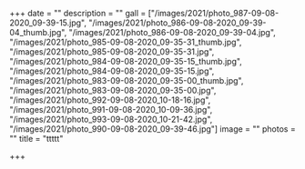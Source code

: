 +++
date = ""
description = ""
gall = ["/images/2021/photo_987-09-08-2020_09-39-15.jpg", "/images/2021/photo_986-09-08-2020_09-39-04_thumb.jpg", "/images/2021/photo_986-09-08-2020_09-39-04.jpg", "/images/2021/photo_985-09-08-2020_09-35-31_thumb.jpg", "/images/2021/photo_985-09-08-2020_09-35-31.jpg", "/images/2021/photo_984-09-08-2020_09-35-15_thumb.jpg", "/images/2021/photo_984-09-08-2020_09-35-15.jpg", "/images/2021/photo_983-09-08-2020_09-35-00_thumb.jpg", "/images/2021/photo_983-09-08-2020_09-35-00.jpg", "/images/2021/photo_992-09-08-2020_10-18-16.jpg", "/images/2021/photo_991-09-08-2020_10-09-36.jpg", "/images/2021/photo_993-09-08-2020_10-21-42.jpg", "/images/2021/photo_990-09-08-2020_09-39-46.jpg"]
image = ""
photos = ""
title = "ttttt"

+++
